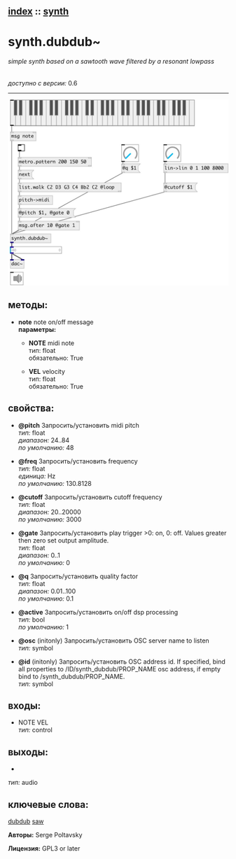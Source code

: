 [index](index.html) :: [synth](category_synth.html)
---

# synth.dubdub~

###### simple synth based on a sawtooth wave filtered by a resonant lowpass

*доступно с версии:* 0.6

---




[![example](../examples/img/synth.dubdub~.jpg)](../examples/pd/synth.dubdub~.pd)





## методы:

* **note**
note on/off message<br>
  __параметры:__
  - **NOTE** midi note<br>
    тип: float <br>
    обязательно: True <br>

  - **VEL** velocity<br>
    тип: float <br>
    обязательно: True <br>




## свойства:

* **@pitch** 
Запросить/установить midi pitch<br>
_тип:_ float<br>
_диапазон:_ 24..84<br>
_по умолчанию:_ 48<br>

* **@freq** 
Запросить/установить frequency<br>
_тип:_ float<br>
_единица:_ Hz<br>
_по умолчанию:_ 130.8128<br>

* **@cutoff** 
Запросить/установить cutoff frequency<br>
_тип:_ float<br>
_диапазон:_ 20..20000<br>
_по умолчанию:_ 3000<br>

* **@gate** 
Запросить/установить play trigger &gt;0: on, 0: off. Values greater then zero set output amplitude.<br>
_тип:_ float<br>
_диапазон:_ 0..1<br>
_по умолчанию:_ 0<br>

* **@q** 
Запросить/установить quality factor<br>
_тип:_ float<br>
_диапазон:_ 0.01..100<br>
_по умолчанию:_ 0.1<br>

* **@active** 
Запросить/установить on/off dsp processing<br>
_тип:_ bool<br>
_по умолчанию:_ 1<br>

* **@osc** (initonly)
Запросить/установить OSC server name to listen<br>
_тип:_ symbol<br>

* **@id** (initonly)
Запросить/установить OSC address id. If specified, bind all properties to /ID/synth_dubdub/PROP_NAME
osc address, if empty bind to /synth_dubdub/PROP_NAME.<br>
_тип:_ symbol<br>



## входы:

* NOTE VEL<br>
_тип:_ control



## выходы:

*  <br>
_тип:_ audio



## ключевые слова:

[dubdub](keywords/dubdub.html)
[saw](keywords/saw.html)






**Авторы:** Serge Poltavsky




**Лицензия:** GPL3 or later





